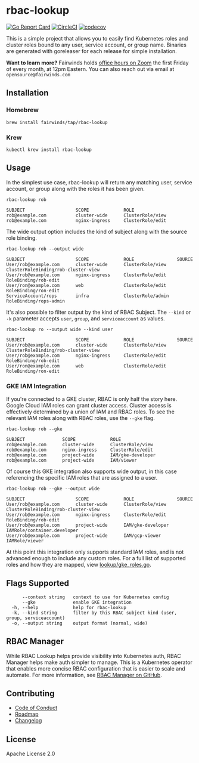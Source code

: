 # rbac-lookup

[![Go Report Card](https://goreportcard.com/badge/github.com/FairwindsOps/rbac-lookup)](https://goreportcard.com/report/github.com/FairwindsOps/rbac-lookup) [![CircleCI](https://circleci.com/gh/FairwindsOps/rbac-lookup.svg?style=svg)](https://circleci.com/gh/FairwindsOps/rbac-lookup) [![codecov](https://codecov.io/gh/FairwindsOps/rbac-lookup/branch/master/graph/badge.svg)](https://codecov.io/gh/FairwindsOps/rbac-lookup)

This is a simple project that allows you to easily find Kubernetes roles and cluster roles bound to any user, service account, or group name. Binaries are generated with goreleaser for each release for simple installation.

**Want to learn more?** Fairwinds holds [office hours on Zoom](https://zoom.us/j/242508205) the first Friday of every month, at 12pm Eastern. You can also reach out via email at `opensource@fairwinds.com`

## Installation

### Homebrew
```
brew install fairwinds/tap/rbac-lookup
```

### Krew
```
kubectl krew install rbac-lookup
```

## Usage

In the simplest use case, rbac-lookup will return any matching user, service account, or group along with the roles it has been given.
```
rbac-lookup rob

SUBJECT                   SCOPE             ROLE
rob@example.com           cluster-wide      ClusterRole/view
rob@example.com           nginx-ingress     ClusterRole/edit
```

The wide output option includes the kind of subject along with the source role binding.

```
rbac-lookup rob --output wide

SUBJECT                   SCOPE             ROLE                SOURCE
User/rob@example.com      cluster-wide      ClusterRole/view    ClusterRoleBinding/rob-cluster-view
User/rob@example.com      nginx-ingress     ClusterRole/edit    RoleBinding/rob-edit
User/ron@example.com      web               ClusterRole/edit    RoleBinding/ron-edit
ServiceAccount/rops       infra             ClusterRole/admin   RoleBinding/rops-admin
```

It's also possible to filter output by the kind of RBAC Subject. The `--kind` or `-k` parameter accepts `user`, `group`, and `serviceaccount` as values.

```
rbac-lookup ro --output wide --kind user

SUBJECT                   SCOPE             ROLE                SOURCE
User/rob@example.com      cluster-wide      ClusterRole/view    ClusterRoleBinding/rob-cluster-view
User/rob@example.com      nginx-ingress     ClusterRole/edit    RoleBinding/rob-edit
User/ron@example.com      web               ClusterRole/edit    RoleBinding/ron-edit
```

### GKE IAM Integration

If you're connected to a GKE cluster, RBAC is only half the story here. Google Cloud IAM roles can grant cluster access. Cluster access is effectively determined by a union of IAM and RBAC roles. To see the relevant IAM roles along with RBAC roles, use the `--gke` flag.

```
rbac-lookup rob --gke

SUBJECT              SCOPE             ROLE
rob@example.com      cluster-wide      ClusterRole/view
rob@example.com      nginx-ingress     ClusterRole/edit
rob@example.com      project-wide      IAM/gke-developer
rob@example.com      project-wide      IAM/viewer
```

Of course this GKE integration also supports wide output, in this case referencing the specific IAM roles that are assigned to a user.

```
rbac-lookup rob --gke --output wide

SUBJECT                   SCOPE             ROLE                SOURCE
User/rob@example.com      cluster-wide      ClusterRole/view    ClusterRoleBinding/rob-cluster-view
User/rob@example.com      nginx-ingress     ClusterRole/edit    RoleBinding/rob-edit
User/rob@example.com      project-wide      IAM/gke-developer   IAMRole/container.developer
User/rob@example.com      project-wide      IAM/gcp-viewer      IAMRole/viewer
```

At this point this integration only supports standard IAM roles, and is not advanced enough to include any custom roles. For a full list of supported roles and how they are mapped, view [lookup/gke_roles.go](lookup/gke_roles.go).

## Flags Supported
```
      --context string   context to use for Kubernetes config
      --gke              enable GKE integration
  -h, --help             help for rbac-lookup
  -k, --kind string      filter by this RBAC subject kind (user, group, serviceaccount)
  -o, --output string    output format (normal, wide)
```

## RBAC Manager
While RBAC Lookup helps provide visibility into Kubernetes auth, RBAC Manager helps make auth simpler to manage. This is a Kubernetes operator that enables more concise RBAC configuration that is easier to scale and automate. For more information, see [RBAC Manager on GitHub](https://github.com/FairwindsOps/rbac-manager).

## Contributing
- [Code of Conduct](CODE_OF_CONDUCT.md)
- [Roadmap](ROADMAP.md)
- [Changelog](https://github.com/FairwindsOps/rbac-lookup/releases)

## License
Apache License 2.0
